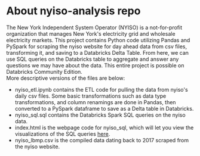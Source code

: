 # About nyiso-analysis repo
<p>The New York Independent System Operator (NYISO) is a not-for-profit organization that manages New York's electricity grid and wholesale electricity markets. This project contains Python code utilizing Pandas and PySpark for scraping the nyiso website for day ahead data from csv files, transforming it, and saving to a Databricks Delta Table. From here, we can use SQL queries on the Databricks table to aggregate and answer any questions we may have about the data. This entire project is possible on Databricks Community Edition.<br>More descriptive versions of the files are below:</p>
<ul>
  <li>nyiso_etl.ipynb contains the ETL code for pulling the data from nyiso's daily csv files. Some basic transformations such as data type transformations, and column renamings are done in Pandas, then converted to a PySpark dataframe to save as a Delta table in Databricks.</li>
  <li>nyiso_sql.sql contains the Databricks Spark SQL queries on the nyiso data.</li>
  <li>index.html is the webpage code for nyiso_sql, which will let you view the visualizations of the SQL queries <a href = "https://snav8.github.io/nyiso-analysis/">here</a>.</li>
  <li>nyiso_lbmp.csv is the compiled data dating back to 2017 scraped from the nyiso website.</li>
</ul>
